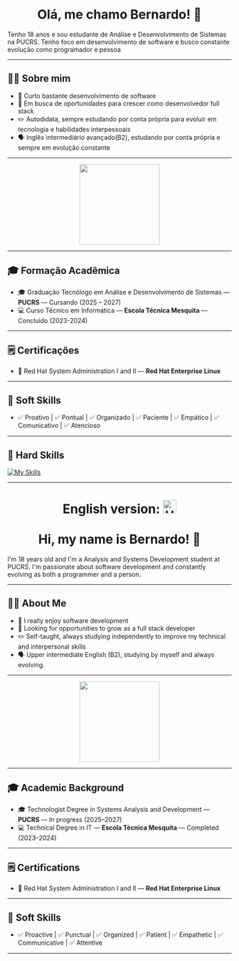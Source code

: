 <h1 align="center">Olá, me chamo Bernardo! 👋</h1>

<p>Tenho 18 anos e sou estudante de Análise e Desenvolvimento de Sistemas na PUCRS. Tenho foco em desenvolvimento de software e busco constante evolução como programador e pessoa</p>

---

## 👨‍💻 Sobre mim
- 🚀 Curto bastante desenvolvimento de software
- 🎯 Em busca de oportunidades para crescer como desenvolvedor full stack
- ✏️ Autodidata, sempre estudando por conta própria para evoluir em tecnologia e habilidades interpessoais
- 🗣️ Inglês intermediário avançado(B2), estudando por conta própria e sempre em evolução constante

---
<div align="center">
  <img height="180em" src="https://github-readme-stats.vercel.app/api/top-langs/?username=besinhorelli&layout=compact&langs_count=7&theme=dark"/>
</div>

---
## 🎓 Formação Acadêmica
- 🎓 Graduação Tecnólogo em Análise e Desenvolvimento de Sistemas — **PUCRS** — Cursando (2025 – 2027)
- 💻 Curso Técnico em Informática — **Escola Técnica Mesquita** — Concluído (2023-2024)
---
## 🗒️ Certificações
- 🐧 Red Hat System Administration I and II — **Red Hat Enterprise Linux**

---

## 🤝 Soft Skills
- ✅ Proativo | ✅ Pontual | ✅ Organizado | ✅ Paciente | ✅ Empático | ✅ Comunicativo | ✅ Atencioso

---
## 🚀 Hard Skills
[![My Skills](https://skillicons.dev/icons?i=java,spring,mysql,postman,python,c,git,html,css,js,redhat)](https://skillicons.dev)

---

<h1 align="center">
  English version: <img src="https://upload.wikimedia.org/wikipedia/en/a/ae/Flag_of_the_United_Kingdom.svg" alt="UK Flag" width="30" height="30"><br><br>
  Hi, my name is Bernardo! 👋
</h1>

<p>I'm 18 years old and I'm a Analysis and Systems Development student at PUCRS. I'm passionate about software development and constantly evolving as both a programmer and a person.</p>

---

## 👨‍💻 About Me
- 🚀 I really enjoy software development  
- 🎯 Looking for opportunities to grow as a full stack developer  
- ✏️ Self-taught, always studying independently to improve my technical and interpersonal skills  
- 🗣️ Upper intermediate English (B2), studying by myself and always evolving.  

---
<div align="center">
  <img height="180em" src="https://github-readme-stats.vercel.app/api/top-langs/?username=besinhorelli&layout=compact&langs_count=7&theme=dark"/>
</div>

---
## 🎓 Academic Background
- 🎓 Technologist Degree in Systems Analysis and Development — **PUCRS** — In progress (2025–2027)  
- 💻 Technical Degree in IT — **Escola Técnica Mesquita** — Completed (2023–2024)
---

## 🗒️ Certifications
- 🐧 Red Hat System Administration I and II — **Red Hat Enterprise Linux**

---

## 🤝 Soft Skills
- ✅ Proactive | ✅ Punctual | ✅ Organized | ✅ Patient | ✅ Empathetic | ✅ Communicative | ✅ Attentive  

---

